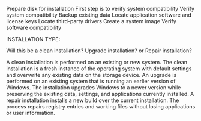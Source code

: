 Prepare disk for installation
First step is to verify system compatibility
Verify system compatibility
Backup existing data
Locate application software and license keys
Locate third-party drivers
Create a system image
Verify software compatibility

INSTALLATION TYPE:

Will this be a clean installation?
Upgrade installation?
or
Repair installation? 

A clean installation is performed on an existing or new system. The clean installation is a fresh instance of the operating system with default settings and overwrite any existing data on the storage device. 
An upgrade is performed on an existing system that is running an earlier version of Windows. The installation upgrades Windows to a newer version while preserving the existing data, settings, and applications currently installed. 
A repair installation installs a new build over the current installation. The process repairs registry entries and working files without losing applications or user information. 

